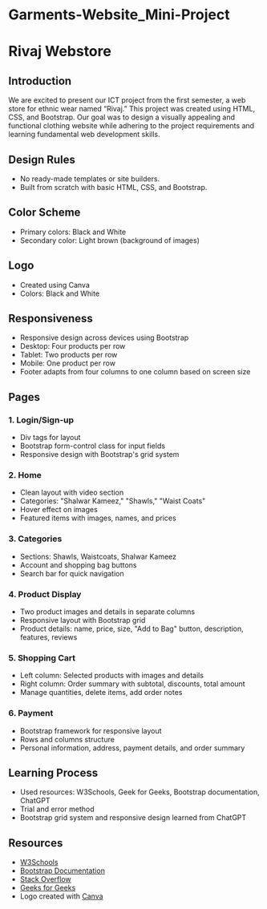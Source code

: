 # Garments-Website_Mini-Project
# Rivaj Webstore

## Introduction
We are excited to present our ICT project from the first semester, a web store for ethnic wear named “Rivaj.” This project was created using HTML, CSS, and Bootstrap. Our goal was to design a visually appealing and functional clothing website while adhering to the project requirements and learning fundamental web development skills.

## Design Rules
- No ready-made templates or site builders.
- Built from scratch with basic HTML, CSS, and Bootstrap.

## Color Scheme
- Primary colors: Black and White
- Secondary color: Light brown (background of images)

## Logo
- Created using Canva
- Colors: Black and White

## Responsiveness
- Responsive design across devices using Bootstrap
- Desktop: Four products per row
- Tablet: Two products per row
- Mobile: One product per row
- Footer adapts from four columns to one column based on screen size

## Pages

### 1. Login/Sign-up
- Div tags for layout
- Bootstrap form-control class for input fields
- Responsive design with Bootstrap's grid system

### 2. Home
- Clean layout with video section
- Categories: "Shalwar Kameez," "Shawls," "Waist Coats"
- Hover effect on images
- Featured items with images, names, and prices

### 3. Categories
- Sections: Shawls, Waistcoats, Shalwar Kameez
- Account and shopping bag buttons
- Search bar for quick navigation

### 4. Product Display
- Two product images and details in separate columns
- Responsive layout with Bootstrap grid
- Product details: name, price, size, "Add to Bag" button, description, features, reviews

### 5. Shopping Cart
- Left column: Selected products with images and details
- Right column: Order summary with subtotal, discounts, total amount
- Manage quantities, delete items, add order notes

### 6. Payment
- Bootstrap framework for responsive layout
- Rows and columns structure
- Personal information, address, payment details, and order summary

## Learning Process
- Used resources: W3Schools, Geek for Geeks, Bootstrap documentation, ChatGPT
- Trial and error method
- Bootstrap grid system and responsive design learned from ChatGPT

## Resources
- [W3Schools](https://www.w3schools.com/)
- [Bootstrap Documentation](https://getbootstrap.com/docs/5.3/getting-started/introduction)
- [Stack Overflow](https://stackoverflow.com/)
- [Geeks for Geeks](https://www.geeksforgeeks.org/html)
- Logo created with [Canva](https://www.canva.com)
